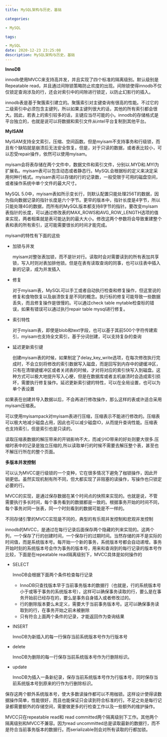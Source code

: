 ```yaml
---
title: MySQL架构与历史，基础

categories: 

- MySQL

tags: 

- MySQL
date: 2020-12-23 23:25:08
description: MySQL架构与历史，基础
---
```


**InnoDB**

innodb使用MVCC来支持高并发，并且实现了四个标准的隔离级别。默认级别是Repeatable read，并且通过间隙锁策略防止欢度的出现。间隙锁使得innodb不仅仅锁定查询涉及的行，还会对索引中的间隙进行锁定，以防止幻影行的插入。

innodb表是基于聚簇索引建立的。聚簇索引对主键查询有很高的性能。不过它的二级索引中必须包含主键列，所以如果主键列很大的话，其他的所有索引都会很大。因此，若表上的索引较多的话，主键应当尽可能的小。innodb的存储格式是平台独立的，也就是说可以将数据和索引文件从intel平台复制到其他平台。

**MyISAM**

MyISAM支持全文索引，压缩、空间函数。但是myisam不支持事务和行级锁，而且有个缺陷就是崩溃后无法安全恢复。但是，对于只读的数据，或者表比较小，可以忍受repair操作，依然可以使用myisam。

myisam会将表存储在两个文件中，数据文件和索引文件，分别以.MYD和.MYI为扩展名。myisam表可以包含动态或者静态行。MySQL会根据标的定义来决定采用何种行格式。myisam表可以存储的行的记录数，一般受限于可用的磁盘空间，或者操作系统中单个文件的最大尺寸。

MySQL 5.0中，myisam表如所示变长行，则默认配置只能处理256T的数据，因为指向数据记录的指针长度是六个字节。更早的版本中，指针长度是4字节，所以只能处理4G的数据，而所有的MySQL版本都支持8字节的指针。要改变myisam表指针的长度，可以通过修改表的MAX_ROWS和AVG_ROW_LENGTH选项的值来实现，两者相乘就是表可能达到的最大大小。修改这两个参数将会导致重建整个表和表的所有索引，这可能需要很长的时间才能完成。



myisam的特性有下面的这些

- 加锁与并发

    myisam对整张表加锁，而不是针对行。读取时会对需要读到的所有表加共享锁，写入时则对表加排他锁。但是在表有读取查询的同事，也可以往表中插入新的记录，成为并发插入

- 修复

    对于myisam表，MySQL可以手工或者自动执行检查和修复操作，但这里说的修复和食物恢复以及崩溃恢复是不同的概念。执行标的修复可能导致一些数据丢失，而且修复操作是很慢的。可以通过check table mytable检查标的错误，如果有错误可以通过执行repair table mysql进行修复。

- 索引特性

    对于myisam表，即使是blob和text字段，也可以基于其前500个字符传建索引，myisam也支持全文索引，基于分词创建，可以支持复杂的查询

- 延迟更新索引键

    创建myisam表的时候，如果制定了delay_key_write选项，在每次修改执行完成时，不会立刻将修改的索引数据写入磁盘，而是回写到内存中的键缓冲区，只有在清理键缓冲区或者关闭表的时候，才对将对应的索引快写入到磁盘。这种方式可以极大地提升写入心梗，但是在数据库或者主机崩溃时会造成索引损坏，需要执行修复操作。延迟更新索引键的特性，可以在全局设置，也可以为单个表设置

如果表在创建并导入数据以后，不会再进行修改操作，那么这样的表或许适合采用myisam压缩表。

可以使用myisampack对myisam表进行压缩，压缩表示不能进行修改的。压缩表可以极大地减少磁盘占用，因此也可以减少磁盘IO，从而提升查询性能。压缩表也支持索引，但是索引也是只读的。

读取压缩表数据的解压带来的开销影响不大，而减少IO带来的好处则要大很多.压缩时表中的记录是独立压缩的,所以读取单行的时候不需要去解压整个表，甚至也不解压行所在的整个页面。


**多版本并发控制**

可以认为MVCC是行级锁的一个变种，它在很多情况下避免了枷锁操作，因此开销更低。虽然实现机制有所不同，但大都实现了非阻塞的读操作，写操作也只锁定必要的行。

MVCC的实现，是通过保存数据在某个时间点的快照来实现的。也就是说，不管需要执行多长时间，每个事务看到的数据都是一致的。根据事务开始的时间不同，每个事务对同一张表，同一个时刻看到的数据可能是不一样的。

不同存储引擎的MVCC实现是不同的，典型的有乐观并发控制和悲观并发控制

innodb的MVCC，是通过在每行记录后面保存两个隐藏的列来实现的。这两个列，一个保存了行的创建时间，一个保存行的过期时间。当然存储的并不是实际的时间值，而是系统版本号。每开始一个新的事务，系统版本号都会自动递增。事务开始时刻的系统版本号会作为事务的版本号，用来和查询到的每行记录的版本号作比较，下面是在repeatable read隔离级别下，MVCC具体是如何操作的

- SELECT

    InnoDB会根据下面两个条件检查每行记录

    - InnoDB只查找版本早于当前事务版本的数据行（也就是，行的系统版本号小于或等于事务的系统版本号），这样可以确保事务读取的行，要么是在事务开始前已经存在的，要么是事务自身插入或者修改过的。
    - 行的删除版本要么未定义，需要大于当前事务版本号。这可以确保事务读取到的行，在事务开始之前未被删除
    - 只有符合上面两个条件的记录，才能返回作为查询结果
- INSERT

    InnoDB为新插入的每一行保存当前系统版本号作为行版本号

- delete

    InnoDB为删除的每一行保存当前系统版本号作为行删除标识。

- update

    InnoDB为插入一条新纪录，保存当前系统版本号作为行版本号，同时保存当前系统版本号到原来的行作为行删除标识。

保存这两个额外系统版本号，使大多数读操作都可以不用枷锁。这样设计使得读数据操作简单，性能很好，而且也能保证只会读到符合标准的行。不足之处是每行记录都需要额外的存储空间，需要做更多的行检查工作以及一些额外的维护操作。

MVCC只在repeatable read和 read committed两个隔离级别下工作。其他两个隔离级别和MVCC不兼容。因为read uncommitted总是读取最新的数据行，而不是符合当前事务版本的数据行。而serializable则会对所有读取的行都加锁。